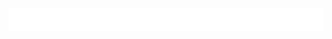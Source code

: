 <img src="https://github.com/BUPT-Prometheus/BUPT-Prometheus/blob/main/hello.gif?raw=true">
<table>
<br>
</br>